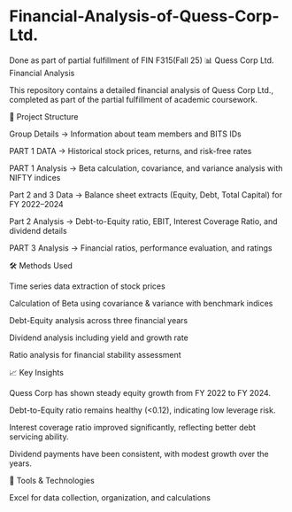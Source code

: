 # Financial-Analysis-of-Quess-Corp-Ltd.
Done as part of partial fulfillment of FIN F315(Fall 25)
📊 Quess Corp Ltd. Financial Analysis

This repository contains a detailed financial analysis of Quess Corp Ltd., completed as part of the partial fulfillment of academic coursework.

📂 Project Structure

Group Details → Information about team members and BITS IDs

PART 1 DATA → Historical stock prices, returns, and risk-free rates

PART 1 Analysis → Beta calculation, covariance, and variance analysis with NIFTY indices

Part 2 and 3 Data → Balance sheet extracts (Equity, Debt, Total Capital) for FY 2022–2024

Part 2 Analysis → Debt-to-Equity ratio, EBIT, Interest Coverage Ratio, and dividend details

PART 3 Analysis → Financial ratios, performance evaluation, and ratings

🛠️ Methods Used

Time series data extraction of stock prices

Calculation of Beta using covariance & variance with benchmark indices

Debt-Equity analysis across three financial years

Dividend analysis including yield and growth rate

Ratio analysis for financial stability assessment

📈 Key Insights

Quess Corp has shown steady equity growth from FY 2022 to FY 2024.

Debt-to-Equity ratio remains healthy (<0.12), indicating low leverage risk.

Interest coverage ratio improved significantly, reflecting better debt servicing ability.

Dividend payments have been consistent, with modest growth over the years.

🚀 Tools & Technologies

Excel for data collection, organization, and calculations
